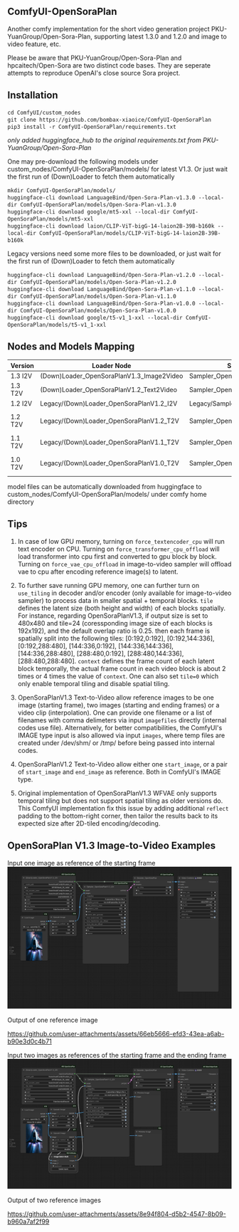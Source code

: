 ## ComfyUI-OpenSoraPlan

Another comfy implementation for the short video generation project PKU-YuanGroup/Open-Sora-Plan, supporting latest 1.3.0 and 1.2.0 and image to video feature, etc.

Please be aware that PKU-YuanGroup/Open-Sora-Plan and hpcaitech/Open-Sora are two distinct code bases. They are seperate attempts to reproduce OpenAI's close source Sora project.

## Installation
```
cd ComfyUI/custom_nodes
git clone https://github.com/bombax-xiaoice/ComfyUI-OpenSoraPlan
pip3 install -r ComfyUI-OpenSoraPlan/requirements.txt
```
_only added huggingface_hub to the original requirements.txt from PKU-YuanGroup/Open-Sora-Plan_

One may pre-download the following models under custom_nodes/ComfyUI-OpenSoraPlan/models/ for latest V1.3. Or just wait the first run of (Down)Loader to fetch them automatically
```
mkdir ComfyUI-OpenSoraPlan/models/
huggingface-cli download LanguageBind/Open-Sora-Plan-v1.3.0 --local-dir ComfyUI-OpenSoraPlan/models/Open-Sora-Plan-v1.3.0
huggingface-cli download google/mt5-xxl --local-dir ComfyUI-OpenSoraPlan/models/mt5-xxl
huggingface-cli download laion/CLIP-ViT-bigG-14-laion2B-39B-b160k --local-dir ComfyUI-OpenSoraPlan/models/CLIP-ViT-bigG-14-laion2B-39B-b160k
```
Legacy versions need some more files to be downloaded, or just wait for the first run of (Down)Loader to fetch them automatically
```
huggingface-cli download LanguageBind/Open-Sora-Plan-v1.2.0 --local-dir ComfyUI-OpenSoraPlan/models/Open-Sora-Plan-v1.2.0
huggingface-cli download LanguageBind/Open-Sora-Plan-v1.1.0 --local-dir ComfyUI-OpenSoraPlan/models/Open-Sora-Plan-v1.1.0
huggingface-cli download LanguageBind/Open-Sora-Plan-v1.0.0 --local-dir ComfyUI-OpenSoraPlan/models/Open-Sora-Plan-v1.0.0
huggingface-cli download google/t5-v1_1-xxl --local-dir ComfyUI-OpenSoraPlan/models/t5-v1_1-xxl
```


## Nodes and Models Mapping

| Version | Loader Node | Sampler Node | Decoder Node | Models |
| ------- | ----------- | ------------ | ------------ | ------- | 
| 1.3 I2V | (Down)Loader_OpenSoraPlanV1.3_Image2Video | Sampler_OpenSoraPlanV1.3_I2V | Decoder_OpenSoraPlan | any93x640x640_i2v |
| 1.3 T2V | (Down)Loader_OpenSoraPlanV1.2_Text2Video | Sampler_OpenSoraPlan_T2V | Decoder_OpenSoraPlan | any93x640x640 |
| 1.2 I2V | Legacy/(Down)Loader_OpenSoraPlanV1.2_I2V | Legacy/Sampler_OpenSoraPlanV1.2_I2V | Decoder_OpenSoraPlan | 93x480p_i2v |
| 1.2 T2V | Legacy/(Down)Loader_OpenSoraPlanV1.2_T2V | Sampler_OpenSoraPlan_T2V | Decoder_OpenSoraPlan | 93x720p 93x480p 29x720p 29x480p 1x480p |
| 1.1 T2V | Legacy/(Down)Loader_OpenSoraPlanV1.1_T2V | Sampler_OpenSoraPlan_T2V | Decoder_OpenSoraPlan | 221x512x512 65x512x512 |
| 1.0 T2V | Legacy/(Down)Loader_OpenSoraPlanV1.0_T2V | Sampler_OpenSoraPlan_T2V | Decoder_OpenSoraPlan | 65x512x512 65x256x256 17x256x256 |

model files can be automatically downloaded from huggingface to custom_nodes/ComfyUI-OpenSoraPlan/models/ under comfy home directory

## Tips

1. In case of low GPU memory, turning on `force_textencoder_cpu` will run text encoder on CPU. Turning on `force_transformer_cpu_offload` will load transformer into cpu first and converted to gpu block by block. Turning on `force_vae_cpu_offload` in image-to-video sampler will offload vae to cpu after encoding reference image(s) to latent.

2. To further save running GPU memory, one can further turn on `use_tiling` in decoder and/or encoder (only available for image-to-video sampler) to process data in smaller spatial + temporal blocks. `tile` defines the latent size (both height and width) of each blocks spatially. For instance, regarding OpenSoraPlanV1.3, if output size is set to 480x480 and tile=24 (coressponding image size of each blocks is 192x192), and the default overlap ratio is 0.25. then each frame is spatially split into the following tiles: [0:192,0:192], [0:192,144:336], [0:192,288:480], [144:336,0:192], [144:336,144:336], [144:336,288:480], [288:480,0:192], [288:480,144:336], [288:480,288:480]. `context` defines the frame count of each latent block temporally, the actual frame count in each video block is about 2 times or 4 times the value of `context`. One can also set `tile=0` which only enable temporal tiling and disable spatial tiling.

3. OpenSoraPlanV1.3 Text-to-Video allow reference images to be one image (starting frame), two images (starting and ending frames) or a video clip (interpolation). One can provide one filename or a list of filenames with comma delimeters via input `imagefiles` directly (internal codes use file). Alternatively, for better compatibilities, the ComfyUI's IMAGE type input is also allowed via input `images`, where temp files are created under /dev/shm/ or /tmp/ before being passed into internal codes.

4. OpenSoraPlanV1.2 Text-to-Video allow either one `start_image`, or a pair of `start_image` and `end_image` as reference. Both in ComfyUI's IMAGE type.

5. Original implementation of OpenSoraPlanV1.3 WFVAE only supports temporal tiling but does not support spatial tiling as older versions do. This ComfyUI implementation fix this issue by adding additional `reflect` padding to the bottom-right corner, then tailor the results back to its expected size after 2D-tiled encoding/decoding.

## OpenSoraPlan V1.3 Image-to-Video Examples

Input one image as reference of the starting frame
<img src="example-workflow-opensoraplan3-i2v.png" raw="true" />

Output of one reference image

https://github.com/user-attachments/assets/66eb5666-efd3-43ea-a6ab-b90e3d0c4b71

Input two images as references of the starting frame and the ending frame
<img src="example-workflow-opensoraplan3-2i2v.png" raw="true" />

Output of two reference images

https://github.com/user-attachments/assets/8e94f804-d5b2-4547-8b09-b960a7af2f99
